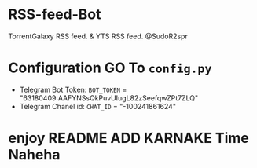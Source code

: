 # RSS-feed-Bot
TorrentGalaxy RSS feed. &amp; YTS RSS feed. @SudoR2spr


# Configuration GO To `config.py`

- Telegram Bot Token: `BOT_TOKEN` = "63180409:AAFYNSsQkPuvUIugL82zSeefqwZPt7ZLQ"
- Telegram Chanel id: `CHAT_ID` = "-100241861624"


# enjoy README ADD KARNAKE Time Naheha
